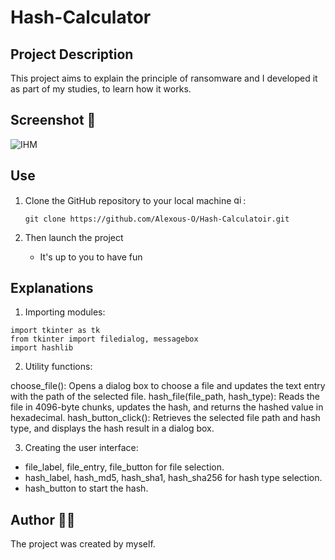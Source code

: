 # Hash-Calculator

## Project Description 

This project aims to explain the principle of ransomware and I developed it as part of my studies, to learn how it works.

## Screenshot 📸

![IHM](https://github.com/user-attachments/assets/ec299734-a341-41f0-a832-77021826d29c)

## Use

1. Clone the GitHub repository to your local machine <img src="https://cdn.jsdelivr.net/gh/devicons/devicon/icons/git/git-original.svg" height="15" alt="git logo" />:

    ```
    git clone https://github.com/Alexous-O/Hash-Calculatoir.git
    ```
    
2. Then launch the project
   - It's up to you to have fun

## Explanations

1. Importing modules:

```
import tkinter as tk
from tkinter import filedialog, messagebox
import hashlib
```

2. Utility functions:

choose_file(): Opens a dialog box to choose a file and updates the text entry with the path of the selected file.
hash_file(file_path, hash_type): Reads the file in 4096-byte chunks, updates the hash, and returns the hashed value in hexadecimal.
hash_button_click(): Retrieves the selected file path and hash type, and displays the hash result in a dialog box.

3. Creating the user interface:

- file_label, file_entry, file_button for file selection.
- hash_label, hash_md5, hash_sha1, hash_sha256 for hash type selection.
- hash_button to start the hash.


## Author 👨‍💻
The project was created by myself.
